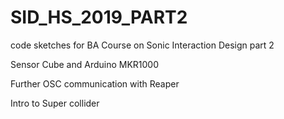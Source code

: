# SID_HS_2019_PART2
code sketches for BA Course on Sonic Interaction Design part 2

Sensor Cube and Arduino MKR1000

Further OSC communication with Reaper

Intro to Super collider


